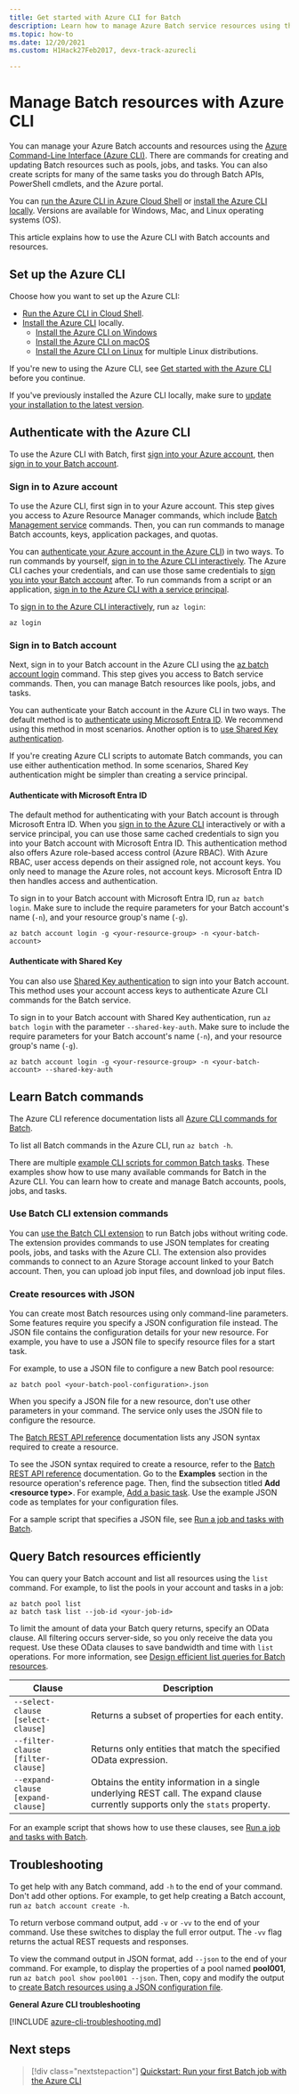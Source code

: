```yaml
---
title: Get started with Azure CLI for Batch
description: Learn how to manage Azure Batch service resources using the Azure Command Line Interface (Azure CLI).
ms.topic: how-to
ms.date: 12/20/2021
ms.custom: H1Hack27Feb2017, devx-track-azurecli

---
```

# Manage Batch resources with Azure CLI

You can manage your Azure Batch accounts and resources using the [Azure Command-Line Interface (Azure CLI)](/cli/azure). There are commands for creating and updating Batch resources such as pools, jobs, and tasks. You can also create scripts for many of the same tasks you do through Batch APIs, PowerShell cmdlets, and the Azure portal. 

You can [run the Azure CLI in Azure Cloud Shell](../cloud-shell/overview.md) or [install the Azure CLI locally](/cli/azure/install-azure-cli). Versions are available for Windows, Mac, and Linux operating systems (OS). 

This article explains how to use the Azure CLI with Batch accounts and resources.

## Set up the Azure CLI

Choose how you want to set up the Azure CLI:
- [Run the Azure CLI in Cloud Shell](../cloud-shell/overview.md). 
- [Install the Azure CLI](/cli/azure/install-azure-cli) locally. 
    - [Install the Azure CLI on Windows](/cli/azure/install-azure-cli-windows)
    - [Install the Azure CLI on macOS](/cli/azure/install-azure-cli-macos)
    - [Install the Azure CLI on Linux](/cli/azure/install-azure-cli-linux) for multiple Linux distributions.

If you're new to using the Azure CLI, see [Get started with the Azure CLI](/cli/azure/get-started-with-azure-cli) before you continue.

If you've previously installed the Azure CLI locally, make sure to [update your installation to the latest version](/cli/azure/update-azure-cli). 

## Authenticate with the Azure CLI

To use the Azure CLI with Batch, first [sign into your Azure account](#sign-in-to-azure-account), then [sign in to your Batch account](#sign-in-to-batch-account).
### Sign in to Azure account

To use the Azure CLI, first sign in to your Azure account. This step gives you access to Azure Resource Manager commands, which include [Batch Management service](batch-management-dotnet.md) commands. Then, you can run commands to manage Batch accounts, keys, application packages, and quotas.  

You can [authenticate your Azure account in the Azure CLI](/cli/azure/authenticate-azure-cli)) in two ways. To run commands by yourself, [sign in to the Azure CLI interactively](/cli/azure/authenticate-azure-cli). The Azure CLI caches your credentials, and can use those same credentials to [sign you into your Batch account](#sign-in-to-batch-account) after. To run commands from a script or an application, [sign in to the Azure CLI with a service principal](/cli/azure/authenticate-azure-cli).

To [sign in to the Azure CLI interactively](/cli/azure/authenticate-azure-cli#sign-in-interactively), run `az login`:

```azurecli-interactive
az login
```

### Sign in to Batch account

Next, sign in to your Batch account in the Azure CLI using the [az batch account login](/cli/azure/batch/account#az-batch-account-login) command. This step gives you access to Batch service commands. Then, you can manage Batch resources like pools, jobs, and tasks.

You can authenticate your Batch account in the Azure CLI in two ways. The default method is to [authenticate using Microsoft Entra ID](#authenticate-with-azure-ad). We recommend using this method in most scenarios. Another option is to [use Shared Key authentication](#authenticate-with-shared-key).

If you're creating Azure CLI scripts to automate Batch commands, you can use either authentication method. In some scenarios, Shared Key authentication might be simpler than creating a service principal. 

<a name='authenticate-with-azure-ad'></a>

#### Authenticate with Microsoft Entra ID

The default method for authenticating with your Batch account is through Microsoft Entra ID. When you [sign in to the Azure CLI](/cli/azure/authenticate-azure-cli) interactively or with a service principal, you can use those same cached credentials to sign you into your Batch account with Microsoft Entra ID. This authentication method also offers Azure role-based access control (Azure RBAC). With Azure RBAC, user access depends on their assigned role, not account keys. You only need to manage the Azure roles, not account keys. Microsoft Entra ID then handles access and authentication. 

To sign in to your Batch account with Microsoft Entra ID, run `az batch login`. Make sure to include the require parameters for your Batch account's name (`-n`), and your resource group's name (`-g`).

```azurecli-interactive
az batch account login -g <your-resource-group> -n <your-batch-account>
```

#### Authenticate with Shared Key

You can also use [Shared Key authentication](/rest/api/batchservice/authenticate-requests-to-the-azure-batch-service#authentication-via-shared-key) to sign into your Batch account. This method uses your account access keys to authenticate Azure CLI commands for the Batch service.

To sign in to your Batch account with Shared Key authentication, run `az batch login` with the parameter `--shared-key-auth`. Make sure to include the require parameters for your Batch account's name (`-n`), and your resource group's name (`-g`).

```azurecli-interactive
az batch account login -g <your-resource-group> -n <your-batch-account> --shared-key-auth
```
## Learn Batch commands

The Azure CLI reference documentation lists all [Azure CLI commands for Batch](/cli/azure/batch).

To list all Batch commands in the Azure CLI, run `az batch -h`.

There are multiple [example CLI scripts for common Batch tasks](./scripts/batch-cli-sample-create-account.md). These examples show how to use many available commands for Batch in the Azure CLI. You can learn how to create and manage Batch accounts, pools, jobs, and tasks.
### Use Batch CLI extension commands

You can [use the Batch CLI extension](batch-cli-templates.md) to run Batch jobs without writing code. The extension provides commands to use JSON templates for creating pools, jobs, and tasks with the Azure CLI. The extension also provides commands to connect to an Azure Storage account linked to your Batch account. Then, you can upload job input files, and download job input files.

### Create resources with JSON

You can create most Batch resources using only command-line parameters. Some features require you specify a JSON configuration file instead. The JSON file contains the configuration details for your new resource. For example, you have to use a JSON file to specify resource files for a start task. 

For example, to use a JSON file to configure a new Batch pool resource:

```azurecli-interactive
az batch pool <your-batch-pool-configuration>.json
```

When you specify a JSON file for a new resource, don't use other parameters in your command. The service only uses the JSON file to configure the resource. 

The [Batch REST API reference](/rest/api/batchservice/) documentation lists any JSON syntax required to create a resource. 

To see the JSON syntax required to create a resource, refer to the [Batch REST API reference](/rest/api/batchservice/) documentation. Go to the **Examples** section in the resource operation's reference page. Then, find the subsection titled **Add \<resource type>**. For example, [Add a basic task](/rest/api/batchservice/task/add#add-a-basic-task). Use the example JSON code as templates for your configuration files. 

For a sample script that specifies a JSON file, see [Run a job and tasks with Batch](./scripts/batch-cli-sample-run-job.md).

## Query Batch resources efficiently

You can query your Batch account and list all resources using the `list` command. For example, to list the pools in your account and tasks in a job:

```azurecli-interactive
az batch pool list
az batch task list --job-id <your-job-id>
```

To limit the amount of data your Batch query returns, specify an OData clause. All filtering occurs server-side, so you only receive the data you request. Use these OData clauses to save bandwidth and time with `list` operations. For more information, see [Design efficient list queries for Batch resources](batch-efficient-list-queries.md).

| Clause | Description |
|---|---|
| `--select-clause [select-clause]` | Returns a subset of properties for each entity. |
| `--filter-clause [filter-clause]` | Returns only entities that match the specified OData expression. |
| `--expand-clause [expand-clause]` | Obtains the entity information in a single underlying REST call. The expand clause currently supports only the `stats` property. |

For an example script that shows how to use these clauses, see [Run a job and tasks with Batch](./scripts/batch-cli-sample-run-job.md).

## Troubleshooting

To get help with any Batch command, add `-h` to the end of your command. Don't add other options. For example, to get help creating a Batch account, run `az batch account create -h`.

To return verbose command output, add `-v` or `-vv` to the end of your command. Use these switches to display the full error output. The `-vv` flag returns the actual REST requests and responses.

To view the command output in JSON format, add `--json` to the end of your command. For example, to display the properties of a pool named **pool001**, run `az batch pool show pool001 --json`. Then, copy and modify the output to [create Batch resources using a JSON configuration file](#create-resources-with-json).

**General Azure CLI troubleshooting**

[!INCLUDE [azure-cli-troubleshooting.md](../../includes/azure-cli-troubleshooting.md)]

## Next steps

> [!div class="nextstepaction"]
> [Quickstart: Run your first Batch job with the Azure CLI](quick-create-cli.md)
